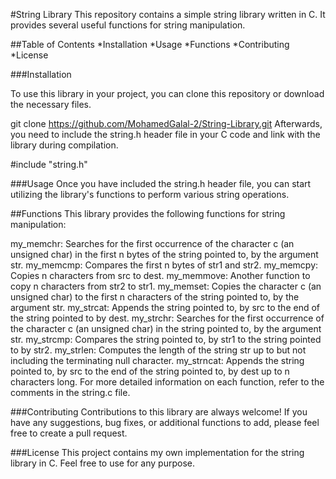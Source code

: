 #String Library
This repository contains a simple string library written in C. It provides several useful functions for string manipulation.

##Table of Contents
*Installation
*Usage
*Functions
*Contributing
*License

###Installation

To use this library in your project, you can clone this repository or download the necessary files.

git clone https://github.com/MohamedGalal-2/String-Library.git
Afterwards, you need to include the string.h header file in your C code and link with the library during compilation.

#include "string.h"

###Usage
Once you have included the string.h header file, you can start utilizing the library's functions to perform various string operations.

##Functions
This library provides the following functions for string manipulation:

my_memchr: Searches for the first occurrence of the character c (an unsigned char) in the first n bytes of the string pointed to, by the argument str.
my_memcmp: Compares the first n bytes of str1 and str2.
my_memcpy: Copies n characters from src to dest.
my_memmove: Another function to copy n characters from str2 to str1.
my_memset: Copies the character c (an unsigned char) to the first n characters of the string pointed to, by the argument str.
my_strcat: Appends the string pointed to, by src to the end of the string pointed to by dest.
my_strchr: Searches for the first occurrence of the character c (an unsigned char) in the string pointed to, by the argument str.
my_strcmp: Compares the string pointed to, by str1 to the string pointed to by str2.
my_strlen: Computes the length of the string str up to but not including the terminating null character.
my_strncat: Appends the string pointed to, by src to the end of the string pointed to, by dest up to n characters long.
For more detailed information on each function, refer to the comments in the string.c file.

###Contributing
Contributions to this library are always welcome! If you have any suggestions, bug fixes, or additional functions to add, please feel free to create a pull request.

###License
This project contains my own implementation for the string library in C. Feel free to use for any purpose.
